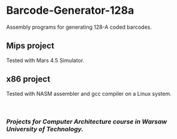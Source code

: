 # Barcode-Generator-128a

Assembly programs for generating 128-A coded barcodes.

## Mips project 
Tested with Mars 4.5 Simulator.<br>

## x86 project 
Tested with NASM assembler and gcc compiler on a Linux system.<br><br><br>

### *Projects for Computer Architecture course in Warsaw University of Technology.*


